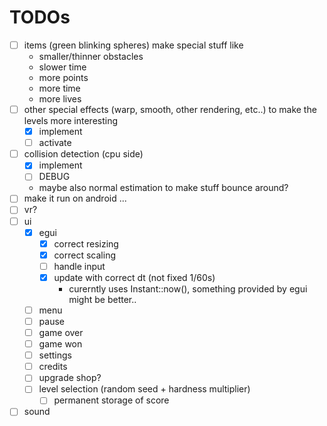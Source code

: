 # TODOs

- [ ] items (green blinking spheres) make special stuff like
  - smaller/thinner obstacles
  - slower time
  - more points
  - more time
  - more lives
- [ ] other special effects (warp, smooth, other rendering, etc..) to make the levels more interesting
  - [x] implement
  - [ ] activate
- [ ] collision detection (cpu side)
  - [x] implement
  - [ ] DEBUG
  - maybe also normal estimation to make stuff bounce around?
- [ ] make it run on android ...
- [ ] vr?
- [ ] ui
  - [x] egui
    - [x] correct resizing
    - [x] correct scaling
    - [ ] handle input
    - [x] update with correct dt (not fixed 1/60s)
      - curerntly uses Instant::now(), something provided by egui might be better..
  - [ ] menu
  - [ ] pause
  - [ ] game over
  - [ ] game won
  - [ ] settings
  - [ ] credits
  - [ ] upgrade shop?
  - [ ] level selection (random seed + hardness multiplier)
    - [ ] permanent storage of score
- [ ] sound

